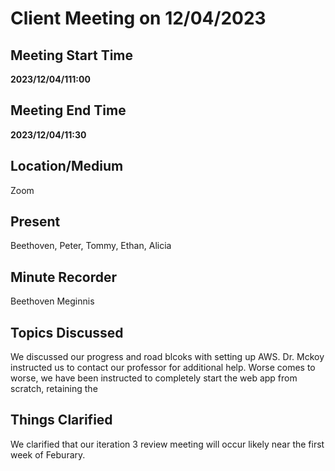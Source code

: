 # Client Meeting on 12/04/2023
## Meeting Start Time
**2023/12/04/111:00**
## Meeting End Time
**2023/12/04/11:30**
## Location/Medium
Zoom
## Present
Beethoven, Peter, Tommy, Ethan, Alicia
## Minute Recorder
Beethoven Meginnis
## Topics Discussed
We discussed our progress and road blcoks with setting up AWS. Dr. Mckoy instructed us to contact our professor for additional help. Worse comes to worse, we have been instructed to completely start the web app from scratch, retaining the 

## Things Clarified
We clarified that our iteration 3 review meeting will occur likely near the first week of Feburary. 
